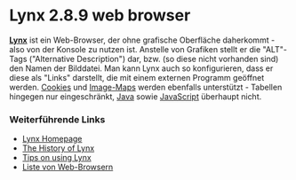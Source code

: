 # Lynx 2.8.9 web browser

**[Lynx](http://lynx.isc.org/)** ist ein
Web-Browser, der ohne grafische Oberfläche daherkommt - also von der
Konsole zu nutzen ist. Anstelle von Grafiken stellt er die "ALT"-Tags
("Alternative Description") dar, bzw. (so diese nicht vorhanden sind)
den Namen der Bilddatei. Man kann Lynx auch so konfigurieren, dass er
diese als "Links" darstellt, die mit einem externen Programm geöffnet
werden.
[Cookies](http://de.wikipedia.org/wiki/HTTP-Cookie)
und
[Image-Maps](http://de.wikipedia.org/wiki/Verweissensitive_Grafik)
werden ebenfalls unterstützt - Tabellen hingegen nur eingeschränkt,
[Java](http://de.wikipedia.org/wiki/Java_(Programmiersprache))
sowie
[JavaScript](http://de.wikipedia.org/wiki/JavaScript)
überhaupt nicht.

### Weiterführende Links

-   [Lynx Homepage](http://lynx.isc.org/)
-   [The History of
    Lynx](http://people.cc.ku.edu/~grobe/early-lynx.html)
-   [Tips on using
    Lynx](http://brainstormsandraves.com/articles/browsers/lynx/)
-   [Liste von
    Web-Browsern](http://de.wikipedia.org/wiki/Liste_von_Webbrowsern)

